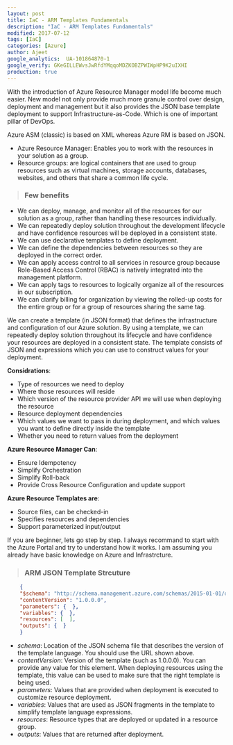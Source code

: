 ```yaml
---
layout: post
title: IaC - ARM Templates Fundamentals
description: "IaC - ARM Templates Fundamentals"
modified: 2017-07-12
tags: [IaC]
categories: [Azure]
author: Ajeet
google_analytics:  UA-101864870-1
google_verify: GKeGILLEWvsJwRfdYMqqoMDZKOBZPWIWpHP9K2uIXHI
production: true
---
```

With the introduction of Azure Resource Manager model life become much easier. New model not only provide much more granule control over design, deployment and management but it also provides the JSON base template deployment to support Infrastructure-as-Code. Which is one of important pillar of DevOps.

<!--more-->

Azure ASM  (classic) is based on XML whereas Azure RM is based on JSON. 

*  Azure Resource Manager: Enables you to work with the resources in your solution as a group. 
*  Resource groups: are logical containers that are used to group resources such as virtual machines, storage accounts, databases, websites, and others that share a common life cycle.

> ### Few benefits
*   We can deploy, manage, and monitor all of the resources for our solution as a group, rather than handling these resources individually.
*   We can repeatedly deploy solution throughout the development lifecycle and have confidence resources will be deployed in a consistent state. 
*   We can use declarative templates to define deployment.
*   We can define the dependencies between resources so they are deployed in the correct order.
*   We can apply access control to all services in resource group because Role-Based Access Control (RBAC) is natively integrated into the management platform.
*   We can apply tags to resources to logically organize all of the resources in our subscription.
*   We can clarify billing for organization by viewing the rolled-up costs for the entire group or for a group of resources sharing the same tag.

We can create a template (in JSON format) that defines the infrastructure and configuration of our Azure solution. By using a template, we can repeatedly deploy  solution throughout its lifecycle and have confidence your resources are deployed in a consistent state. 
The template consists of JSON and expressions which you can use to construct values for your deployment.

**Considrations**:
*   Type of resources we need to deploy
*   Where those resources will reside
*   Which version of the resource provider API we will use when deploying the resource
*   Resource deployment dependencies
*   Which values we want to pass in during deployment, and which values you want to define directly inside the template
*   Whether you need to return values from the deployment

**Azure Resource Manager Can**:	
*   Ensure Idempotency 
*   Simplify Orchestration
*   Simplify Roll-back
*   Provide Cross Resource Configuration and update support

**Azure Resource Templates are**:
*   Source files, can be checked-in
*   Specifies resources and dependencies
*   Support parameterized input/output

If you are beginner, lets go step by step. I always recommand to start with the Azure Portal and try to understand how it works. I am assuming you already have basic knowledge on Azure and Infrastrcture.
 
> ### ARM JSON Template Strcuture

```JSON
    {
    "$schema": "http://schema.management.azure.com/schemas/2015-01-01/deploymentTemplate.json#",
    "contentVersion": "1.0.0.0",
    "parameters": {  },
    "variables": {  },
    "resources": [  ],
    "outputs": {  }
    }
```
*   *schema*: Location of the JSON schema file that describes the version of the template language. You should use the URL shown above.
*  *contentVersion*: Version of the template (such as 1.0.0.0). You can provide any value for this element. When deploying resources using the template, this value can be used to make sure that the right template is being used.
*    *parameters*: Values that are provided when deployment is executed to customize resource deployment.
*   *variables*: Values that are used as JSON fragments in the template to simplify template language expressions.
*    *resources*: Resource types that are deployed or updated in a resource group.
*   *outputs*: Values that are returned after deployment.
